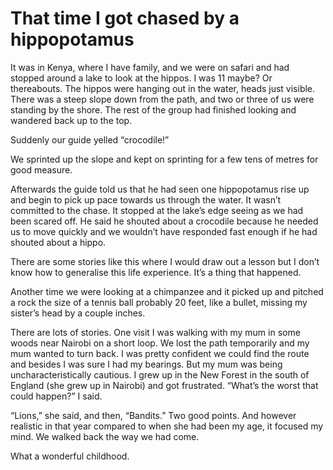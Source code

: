 # That time I got chased by a hippopotamus

It was in Kenya, where I have family, and we were on safari and had stopped
around a lake to look at the hippos. I was 11 maybe? Or thereabouts. The
hippos were hanging out in the water, heads just visible. There was a steep
slope down from the path, and two or three of us were standing by the shore.
The rest of the group had finished looking and wandered back up to the top.

Suddenly our guide yelled “crocodile!”

We sprinted up the slope and kept on sprinting for a few tens of metres for
good measure.

Afterwards the guide told us that he had seen one hippopotamus rise up and
begin to pick up pace towards us through the water. It wasn’t committed to the
chase. It stopped at the lake’s edge seeing as we had been scared off. He said
he shouted about a crocodile because he needed us to move quickly and we
wouldn’t have responded fast enough if he had shouted about a hippo.

There are some stories like this where I would draw out a lesson but I don’t
know how to generalise this life experience. It’s a thing that happened.

Another time we were looking at a chimpanzee and it picked up and pitched a
rock the size of a tennis ball probably 20 feet, like a bullet, missing my
sister’s head by a couple inches.

There are lots of stories. One visit I was walking with my mum in some woods
near Nairobi on a short loop. We lost the path temporarily and my mum wanted
to turn back. I was pretty confident we could find the route and besides I was
sure I had my bearings. But my mum was being uncharacteristically cautious. I
grew up in the New Forest in the south of England (she grew up in Nairobi) and
got frustrated. “What’s the worst that could happen?” I said.

“Lions,” she said, and then, “Bandits.” Two good points. And however realistic
in that year compared to when she had been my age, it focused my mind. We
walked back the way we had come.

What a wonderful childhood.
